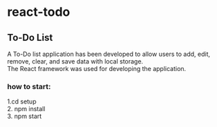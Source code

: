 # react-todo
## To-Do List
A To-Do list application has been developed to allow users to add, edit, remove, clear, and save data with local storage. <br>
The React framework was used for developing the application.
### how to start:
1.cd setup <br>
2. npm install <br>
3. npm start <br>
